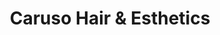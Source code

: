 ---
title: "Caruso Hair & Esthetics"
url: /bridgeville/caruso-hair-and-esthetics/
shop: hairdresser
---